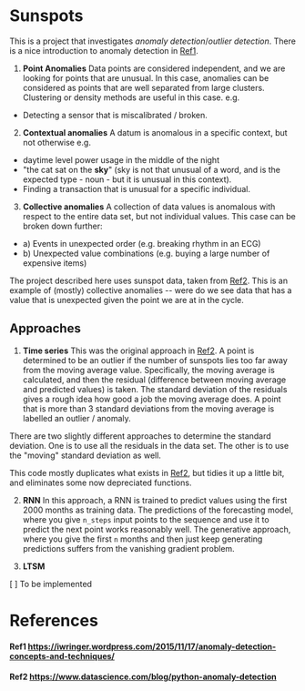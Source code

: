 # Sunspots

This is a project that investigates _anomaly detection_/_outlier detection_. There is a nice introduction to anomaly detection in [Ref1](#Ref1).
1. **Point Anomalies**
Data points are considered independent, and we are looking for points that are unusual. In this case, anomalies can be considered as points that are well separated from large clusters. Clustering or density methods are useful in this case.
e.g.
  * Detecting a sensor that is miscalibrated / broken.
2. **Contextual anomalies**
A datum is anomalous in a specific context, but not otherwise
e.g.
  * daytime level power usage in the middle of the night
  * "the cat sat on the **sky**" (sky is not that unusual of a word, and is the expected type - noun - but it is unusual in this context).
  * Finding a transaction that is unusual for a specific individual.
3. **Collective anomalies**
A collection of data values is anomalous with respect to the entire data set, but not individual values. This case can be broken down further:
  - a) Events in unexpected order (e.g. breaking rhythm in an ECG)
  - b) Unexpected value combinations (e.g. buying a large number of expensive items)

The project described here uses sunspot data, taken from [Ref2](#Ref2). This is an example of (mostly) collective anomalies -- were do we see data that has a value that is unexpected given the point we are at in the cycle.

## Approaches

1. **Time series**
This was the original approach in [Ref2](#Ref2). A point is determined to be an outlier if the number of sunspots lies too far away from the moving average value. Specifically, the moving average is calculated, and then the residual (difference between moving average and predicted values) is taken. The standard deviation of the residuals gives a rough idea how good a job the moving average does. A point that is more than 3 standard deviations from the moving average is labelled an outlier / anomaly.

  There are two slightly different approaches to determine the standard deviation. One is to use all the residuals in the data set. The other is to use the "moving" standard deviation as well.

  This code mostly duplicates what exists in [Ref2](#Ref2), but tidies it up a little bit, and eliminates some now depreciated functions.

2. **RNN**
In this approach, a RNN is trained to predict values using the first 2000 months as training data. The predictions of the forecasting model, where you give `n_steps` input points to the sequence and use it to predict the next point works reasonably well. The generative approach, where you give the first `n` months and then just keep generating predictions suffers from the vanishing gradient problem.

3. **LTSM**

  [ ] To be implemented

# References

#### Ref1 https://iwringer.wordpress.com/2015/11/17/anomaly-detection-concepts-and-techniques/
#### Ref2 https://www.datascience.com/blog/python-anomaly-detection
